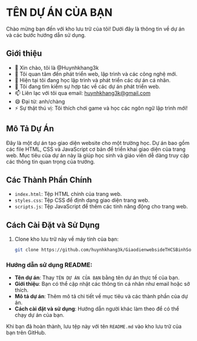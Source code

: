 # TÊN DỰ ÁN CỦA BẠN

Chào mừng bạn đến với kho lưu trữ của tôi! Dưới đây là thông tin về dự án và các bước hướng dẫn sử dụng.

## Giới thiệu

- 👋 Xin chào, tôi là @Huynhkhang3k
- 👀 Tôi quan tâm đến phát triển web, lập trình và các công nghệ mới.
- 🌱 Hiện tại tôi đang học lập trình và phát triển các dự án cá nhân.
- 💞️ Tôi đang tìm kiếm sự hợp tác về các dự án phát triển web.
- 📫 Liên lạc với tôi qua email: huynhkhang3k@gmail.com
- 😄 Đại từ: anh/chàng
- ⚡ Sự thật thú vị: Tôi thích chơi game và học các ngôn ngữ lập trình mới!

## Mô Tả Dự Án

Đây là một dự án tạo giao diện website cho một trường học. Dự án bao gồm các file HTML, CSS và JavaScript cơ bản để triển khai giao diện của trang web. Mục tiêu của dự án này là giúp học sinh và giáo viên dễ dàng truy cập các thông tin quan trọng của trường.

## Các Thành Phần Chính

- `index.html`: Tệp HTML chính của trang web.
- `styles.css`: Tệp CSS để định dạng giao diện trang web.
- `scripts.js`: Tệp JavaScript để thêm các tính năng động cho trang web.

## Cách Cài Đặt và Sử Dụng

1. Clone kho lưu trữ này về máy tính của bạn:
   ```bash
   git clone https://github.com/huynhkhang3k/GiaodienwebsideTHCSBinhSon.git

### Hướng dẫn sử dụng README:
- **Tên dự án**: Thay `TÊN DỰ ÁN CỦA BẠN` bằng tên dự án thực tế của bạn.
- **Giới thiệu**: Bạn có thể cập nhật các thông tin cá nhân như email hoặc sở thích.
- **Mô tả dự án**: Thêm mô tả chi tiết về mục tiêu và các thành phần của dự án.
- **Cách cài đặt và sử dụng**: Hướng dẫn người khác làm theo để có thể chạy dự án của bạn.

Khi bạn đã hoàn thành, lưu tệp này với tên `README.md` vào kho lưu trữ của bạn trên GitHub.
